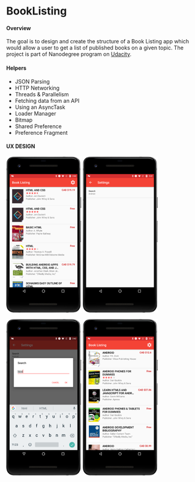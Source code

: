 # BookListing


#### Overview
The goal is to design and create the structure of a Book Listing app which would allow a user to get a list of published books on a given topic. The project is part of Nanodegree program on [Udacity](https://www.udacity.com/).

#### Helpers
- JSON Parsing
- HTTP Networking
- Threads & Parallelism
- Fetching data from an API
- Using an AsyncTask
- Loader Manager
- Bitmap
- Shared Preference
- Preference Fragment

#### UX DESIGN

<img src="https://raw.githubusercontent.com/cvbutani/BookListing/master/UXDesign/ux1.png" width="200"/> <img src="https://raw.githubusercontent.com/cvbutani/BookListing/master/UXDesign/ux2.png" width="200"/> 

<img src="https://raw.githubusercontent.com/cvbutani/BookListing/master/UXDesign/ux3.png" width="200"/> <img src="https://raw.githubusercontent.com/cvbutani/BookListing/master/UXDesign/ux4.png" width="200"/> 

